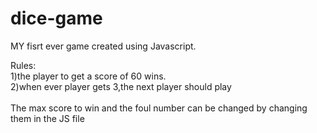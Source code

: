 # dice-game

MY fisrt ever game created using Javascript.

Rules:<br>
   1)the player to get a score of 60 wins.<br>
   2)when ever player gets 3,the next player should play
   <br><br>
The max score to win and the foul number can be changed by changing them in the JS file
